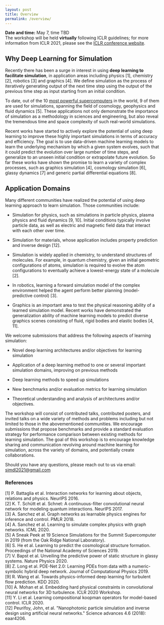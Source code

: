 ```yaml
---
layout: post
title: Overview
permalink: /overview/
---
```


**Date and time:** May 7, time TBD <br>
The workshop will be held **virtually** following ICLR guidelines; for more information from ICLR 2021, please see the [ICLR conference website](https://iclr.cc/Conferences/2021).

## Why Deep Learning for Simulation <br>
Recently there has been a surge in interest in using **deep learning to facilitate simulation**, in application areas including physics [1], chemistry [2], robotics [3] and graphics [4].
We define simulation as the process of iteratively generating output of the next time step using the output of the previous time step as input starting from an initial condition.

To date, out of the 10 [most powerful supercomputers](https://www.olcf.ornl.gov/2019/01/17/a-sneak-peek-at-19-science-simulations-for-the-summit-supercomputer-in-2019/) in the world, 9 of them are used for simulations, spanning the field of cosmology, geophysics and fluid dynamics [5].
These applications not only demonstrate the importance of simulation as a methodology in sciences and engineering, but also reveal the tremendous time and space complexity of such real-world simulations.

Recent works have started to actively explore the potential of using deep learning to improve these highly important simulations in terms of accuracy and efficiency.
The goal is to use data-driven machine learning models to learn the underlying mechanism by which a given system evolves, such that it could predict the evolution over large number of time steps, and generalize to an unseen initial condition or extrapolate future evolution. 
So far these works have shown the promise to learn a variety of complex processes, such as graphics simulation [4], cosmology simulation [6], glassy dynamics [7] and generic partial differential equations [8]. 

## Application Domains <br>

Many different communities have realized the potential of using deep learning approach to learn simulation. Those communities include:
- Simulation for physics, such as simulations in particle physics, plasma physics and fluid dynamics [9, 10]. Initial conditions typically involve particle data, as well as electric and magnetic field data that interact with each other over time.

- Simulation for materials, whose application includes property prediction and inverse design [12].
    
- Simulation is widely applied in chemistry, to understand structures of molecules. 
    For example, in quantum chemistry, given an initial geometric configurations of atoms, simulation is required to evolve the atom configurations to eventually achieve a lowest-energy state of a molecule [2].
    
- In robotics, learning a forward simulation model of the complex environment helped the agent perform better planning (model-predictive control) [3].
    
- Graphics is an important area to test the physical reasoning ability of a learned simulation model. Recent works have demonstrated the generalization ability of machine learning models to predict diverse graphics scenes consisting of fluid, rigid bodies and elastic bodies [4, 11].

We welcome submissions that address the following aspects of learning simulation:

- Novel deep learning architectures and/or objectives for learning simulation

- Application of a deep learning method to one or several important simulation domains, improving on previous methods

- Deep learning methods to speed up simulations

- New benchmarks and/or evaluation metrics for learning simulation

- Theoretical understanding and analysis of architectures and/or objectives.


The workshop will consist of contributed talks, contributed posters, and invited talks on a wide variety of methods and problems including but not limited to those in the abovementioned communities.
We encourage submissions that propose benchmarks and provide a standard evaluation strategy for performance comparison between existing methods for learning simulation.
The goal of this workshop is to encourage knowledge sharing and communication revolving around machine learning for simulation, across the variety of domains, and potentially create collaborations.

Should you have any questions, please reach out to us via email:<br>
[simdl2021@gmail.com](mailto:simdl2021@gmail.com)

### References
[1] P. Battaglia et al. Interaction networks for learning about objects, relations and physics. NeurIPS 2016. <br>
[2] K. T. Schütt et al. Schnet: A continuous-filter convolutional neural network for modeling quantum interactions. NeurIPS 2017.<br>
[3] A. Sanchez et al. Graph networks as learnable physics engines for inference and control. PMLR 2018.<br>
[4] A. Sanchez et al. Learning to simulate complex physics with graph networks. ICML 2020.<br>
[5] A Sneak Peek at 19 Science Simulations for the Summit Supercomputer in 2019 (from the Oak Ridge National Laboratory). <br>
[6] S. He et al. Learning to predict the cosmological structure formation. Proceedings of the National Academy of Sciences 2019.<br>
[7] V. Bapst et al. Unveiling the predictive power of static structure in glassy systems. Nature Physics 2020.<br>
[8] Z. Long et al. PDE-Net 2.0: Learning PDEs from data with a numeric-symbolic hybrid deep network. Journal of Computational Physics 2019.<br>
[9] R. Wang et al. Towards physics-informed deep learning for turbulent flow prediction. KDD 2020.<br>
[10] A. Mohan et al. Embedding hard physical constraints in convolutional neural networks for 3D turbulence. ICLR 2020 Workshop.<br>
[11] Y. Li et al. Learning compositional koopman operators for model-based control. ICLR 2020.<br>
[12] Peurifoy, John, et al. "Nanophotonic particle simulation and inverse design using artificial neural networks." Science advances 4.6 (2018): eaar4206.

